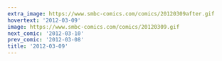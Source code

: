 ```yaml
---
extra_image: https://www.smbc-comics.com/comics/20120309after.gif
hovertext: '2012-03-09'
image: https://www.smbc-comics.com/comics/20120309.gif
next_comic: '2012-03-10'
prev_comic: '2012-03-08'
title: '2012-03-09'
---
```


